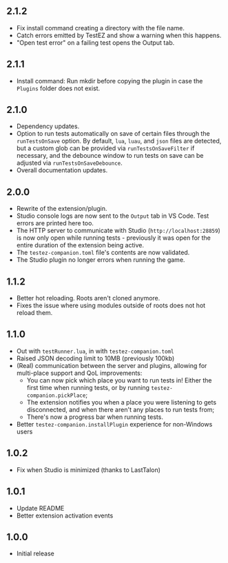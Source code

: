 ## 2.1.2

-   Fix install command creating a directory with the file name.
-   Catch errors emitted by TestEZ and show a warning when this happens.
-   "Open test error" on a failing test opens the Output tab.

## 2.1.1

-   Install command: Run mkdir before copying the plugin in case the `Plugins` folder does not exist.

## 2.1.0

-   Dependency updates.
-   Option to run tests automatically on save of certain files through the `runTestsOnSave` option. By default, `lua`, `luau`, and `json` files are detected, but a custom glob can be provided via `runTestsOnSaveFilter` if necessary, and the debounce window to run tests on save can be adjusted via `runTestsOnSaveDebounce`.
-   Overall documentation updates.

## 2.0.0

-   Rewrite of the extension/plugin.
-   Studio console logs are now sent to the `Output` tab in VS Code. Test errors are printed here too.
-   The HTTP server to communicate with Studio (`http://localhost:28859`) is now only open while running tests - previously it was open for the entire duration of the extension being active.
-   The `testez-companion.toml` file's contents are now validated.
-   The Studio plugin no longer errors when running the game.

## 1.1.2

-   Better hot reloading. Roots aren't cloned anymore.
-   Fixes the issue where using modules outside of roots does not hot reload them.

## 1.1.0

-   Out with `testRunner.lua`, in with `testez-companion.toml`
-   Raised JSON decoding limit to 10MB (previously 100kb)
-   (Real) communication between the server and plugins, allowing for multi-place support and QoL improvements:
    -   You can now pick which place you want to run tests in! Either the first time when running tests, or by running `testez-companion.pickPlace`;
    -   The extension notifies you when a place you were listening to gets disconnected, and when there aren't any places to run tests from;
    -   There's now a progress bar when running tests.
-   Better `testez-companion.installPlugin` experience for non-Windows users

## 1.0.2

-   Fix when Studio is minimized (thanks to LastTalon)

## 1.0.1

-   Update README
-   Better extension activation events

## 1.0.0

-   Initial release
